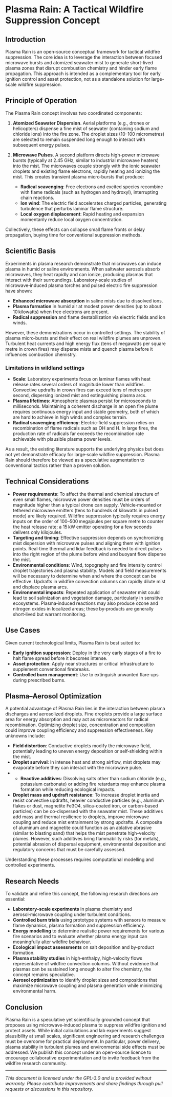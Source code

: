 # Plasma Rain: A Tactical Wildfire Suppression Concept

## Introduction
Plasma Rain is an open-source conceptual framework for tactical wildfire suppression. The core idea is to leverage the interaction between focused microwave bursts and atomized seawater mist to generate short-lived plasma zones that disrupt combustion chemistry and hinder early flame propagation. This approach is intended as a complementary tool for early ignition control and asset protection, not as a standalone solution for large-scale wildfire suppression.

## Principle of Operation
The Plasma Rain concept involves two coordinated components:

1. **Atomized Seawater Dispersion**. Aerial platforms (e.g., drones or helicopters) dispense a fine mist of seawater (containing sodium and chloride ions) into the fire zone. The droplet sizes (10–100 micrometres) are selected to remain suspended long enough to interact with subsequent energy pulses.

2. **Microwave Pulses**. A second platform directs high-power microwave bursts (typically at 2.45 GHz, similar to industrial microwave heaters) into the mist. The microwaves couple strongly with the ionic seawater droplets and existing flame electrons, rapidly heating and ionizing the mist. This creates transient plasma micro‑bursts that produce:
   - **Radical scavenging**: Free electrons and excited species recombine with flame radicals (such as hydrogen and hydroxyl), interrupting chain reactions.
   - **Ion wind**: The electric field accelerates charged particles, generating turbulence that perturbs laminar flame structure.
   - **Local oxygen displacement**: Rapid heating and expansion momentarily reduce local oxygen concentration.

Collectively, these effects can collapse small flame fronts or delay propagation, buying time for conventional suppression methods.

## Scientific Basis
Experiments in plasma research demonstrate that microwaves can induce plasma in humid or saline environments. When saltwater aerosols absorb microwaves, they heat rapidly and can ionize, producing plasmas that interact with their surroundings. Laboratory‑scale studies of microwave‑induced plasma torches and pulsed electric fire suppression have shown:

- **Enhanced microwave absorption** in saline mists due to dissolved ions.
- **Plasma formation** in humid air at modest power densities (up to about 10 kilowatts) when free electrons are present.
- **Radical suppression** and flame destabilization via electric fields and ion winds.

However, these demonstrations occur in controlled settings. The stability of plasma micro‑bursts and their effect on real wildfire plumes are unproven. Turbulent heat currents and high energy flux (tens of megawatts per square metre in crown fires) may disperse mists and quench plasma before it influences combustion chemistry.

### Limitations in wildland settings
- **Scale**: Laboratory experiments focus on laminar flames with heat release rates several orders of magnitude lower than wildfires. Convective updrafts in crown fires can exceed tens of metres per second, dispersing ionized mist and extinguishing plasma arcs.
- **Plasma lifetimes**: Atmospheric plasmas persist for microseconds to milliseconds. Maintaining a coherent discharge in an open fire plume requires continuous energy input and stable geometry, both of which are hard to achieve in high winds and complex terrain.
- **Radical scavenging efficiency**: Electric‑field suppression relies on recombination of flame radicals such as OH and H. In large fires, the production rate of radicals far exceeds the recombination rate achievable with plausible plasma power levels.

As a result, the existing literature supports the underlying physics but does not yet demonstrate efficacy for large‑scale wildfire suppression. Plasma Rain should therefore be viewed as a speculative augmentation to conventional tactics rather than a proven solution.

## Technical Considerations
- **Power requirements**: To affect the thermal and chemical structure of even small flames, microwave power densities must be orders of magnitude higher than a typical drone can supply. Vehicle‑mounted or tethered microwave emitters (tens to hundreds of kilowatts in pulsed mode) are likely required. Wildfire suppression typically requires energy inputs on the order of 100–500 megajoules per square metre to counter the heat release rate; a 15 kW emitter operating for a few seconds delivers only kilojoules.
- **Targeting and timing**: Effective suppression depends on synchronizing mist dispersion with microwave pulses and aligning them with ignition points. Real‑time thermal and lidar feedback is needed to direct pulses into the right region of the plume before wind and buoyant flow disperse the mist.
- **Environmental conditions**: Wind, topography and fire intensity control droplet trajectories and plasma stability. Models and field measurements will be necessary to determine when and where the concept can be effective. Updrafts in wildfire convection columns can rapidly dilute mist and displace plasma arcs.
- **Environmental impacts**: Repeated application of seawater mist could lead to soil salinization and vegetation damage, particularly in sensitive ecosystems. Plasma‑induced reactions may also produce ozone and nitrogen oxides in localized areas; these by‑products are generally short‑lived but warrant monitoring.

## Use Cases
Given current technological limits, Plasma Rain is best suited to:
- **Early ignition suppression**: Deploy in the very early stages of a fire to halt flame spread before it becomes intense.
- **Asset protection**: Apply near structures or critical infrastructure to supplement conventional firebreaks.
- **Controlled burn management**: Use to extinguish unwanted flare‑ups during prescribed burns.

## Plasma–Aerosol Optimization
A potential advantage of Plasma Rain lies in the interaction between plasma discharges and aerosolized droplets. Fine droplets provide a large surface area for energy absorption and may act as microreactors for radical recombination. Optimizing droplet size, concentration and composition could improve coupling efficiency and suppression effectiveness. Key unknowns include:

- **Field distortion**: Conductive droplets modify the microwave field, potentially leading to uneven energy deposition or self‑shielding within the mist.
- **Droplet survival**: In intense heat and strong airflow, mist droplets may evaporate before they can interact with the microwave pulse.
- - **Reactive additives**: Dissolving salts other than sodium chloride (e.g., potassium carbonate) or adding fire retardants may enhance plasma formation while reducing ecological impacts.
- **Droplet mass and updraft resistance**: To increase droplet inertia and resist convective updrafts, heavier conductive particles (e.g., aluminum flakes or dust, magnetite Fe3O4, silica-coated iron, or carbon-based particles) can be co-dispersed with the seawater mist. These additives add mass and thermal resilience to droplets, improve microwave coupling and reduce mist entrainment by strong updrafts. A composite of aluminum and magnetite could function as an ablative abrasive (similar to blasting sand) that helps the mist penetrate high-velocity plumes. However, such additives bring flammability risks (for metals), potential abrasion of dispersal equipment, environmental deposition and regulatory concerns that must be carefully assessed.
  

Understanding these processes requires computational modelling and controlled experiments.

## Research Needs
To validate and refine this concept, the following research directions are essential:

- **Laboratory‑scale experiments** in plasma chemistry and aerosol‑microwave coupling under turbulent conditions.
- **Controlled burn trials** using prototype systems with sensors to measure flame dynamics, plasma formation and suppression efficiency.
- **Energy modelling** to determine realistic power requirements for various fire scenarios and to evaluate whether plasma energy input can meaningfully alter wildfire behaviour.
- **Ecological impact assessments** on salt deposition and by‑product formation.
- **Plasma stability studies** in high‑enthalpy, high‑velocity flows representative of wildfire convection columns. Without evidence that plasmas can be sustained long enough to alter fire chemistry, the concept remains speculative.
- **Aerosol optimization** to identify droplet sizes and compositions that maximize microwave coupling and plasma generation while minimizing environmental harm.

## Conclusion
Plasma Rain is a speculative yet scientifically grounded concept that proposes using microwave‑induced plasma to suppress wildfire ignition and protect assets. While initial calculations and lab experiments suggest plausibility at small scales, significant engineering and research challenges must be overcome for practical deployment. In particular, power delivery, plasma stability in turbulent plumes and environmental side effects must be addressed. We publish this concept under an open-source licence to encourage collaborative experimentation and to invite feedback from the wildfire research community.

---

*This document is licensed under the GPL-3.0 and is provided without warranty. Please contribute improvements and share findings through pull requests or discussions in this repository.*

